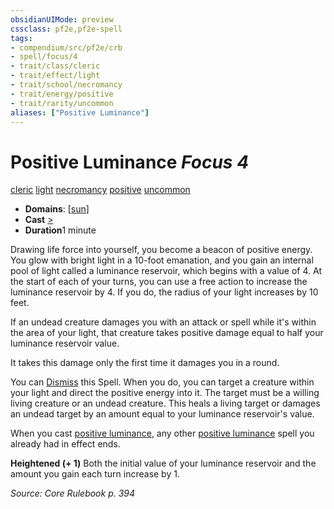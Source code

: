```yaml
---
obsidianUIMode: preview
cssclass: pf2e,pf2e-spell
tags:
- compendium/src/pf2e/crb
- spell/focus/4
- trait/class/cleric
- trait/effect/light
- trait/school/necromancy
- trait/energy/positive
- trait/rarity/uncommon
aliases: ["Positive Luminance"]
---
```

# Positive Luminance *Focus 4*   
[cleric](rules/traits/cleric.md)  [light](rules/traits/light.md)  [necromancy](necromancy.md)  [positive](positive.md)  [uncommon](uncommon.md)  

- **Domains**: [[sun](../domains.md#Sun)]
- **Cast** [>](chapter-9-playing-the-game.md#Actions "Single Action") 
- **Duration**1 minute

Drawing life force into yourself, you become a beacon of positive energy. You glow with bright light in a 10-foot emanation, and you gain an internal pool of light called a luminance reservoir, which begins with a value of 4. At the start of each of your turns, you can use a free action to increase the luminance reservoir by 4. If you do, the radius of your light increases by 10 feet.

If an undead creature damages you with an attack or spell while it's within the area of your light, that creature takes positive damage equal to half your luminance reservoir value.

It takes this damage only the first time it damages you in a round.

You can [Dismiss](dismiss.md) this Spell. When you do, you can target a creature within your light and direct the positive energy into it. The target must be a willing living creature or an undead creature. This heals a living target or damages an undead target by an amount equal to your luminance reservoir's value.

When you cast [positive luminance](../../../..//TTRPGShare-Pathfinder-2E-Vault/compendium/spells/positive-luminance.md), any other [positive luminance](../../../..//TTRPGShare-Pathfinder-2E-Vault/compendium/spells/positive-luminance.md) spell you already had in effect ends.

**Heightened (+ 1)** Both the initial value of your luminance reservoir and the amount you gain each turn increase by 1.

*Source: Core Rulebook p. 394*